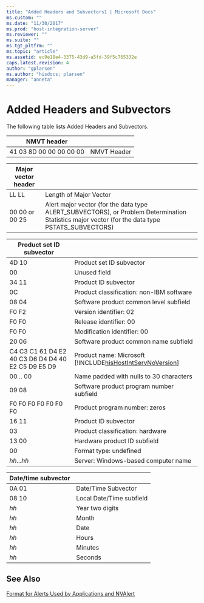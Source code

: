 ```yaml
---
title: "Added Headers and Subvectors1 | Microsoft Docs"
ms.custom: ""
ms.date: "11/30/2017"
ms.prod: "host-integration-server"
ms.reviewer: ""
ms.suite: ""
ms.tgt_pltfrm: ""
ms.topic: "article"
ms.assetid: ec9e18e4-3375-43d9-a5fd-39f5c765332e
caps.latest.revision: 4
author: "gplarsen"
ms.author: "hisdocs; plarsen"
manager: "anneta"
---
```

# Added Headers and Subvectors
The following table lists Added Headers and Subvectors.  
  
|NMVT header||  
|-----------------|------|  
|41 03 8D 00 00 00 00 00|NMVT Header|  
  
|Major vector header||  
|-------------------------|------|  
|LL LL|Length of Major Vector|  
|00 00 or 00 25|Alert major vector (for the data type ALERT_SUBVECTORS), or Problem Determination Statistics major vector (for the data type PSTATS_SUBVECTORS)|  
  
|Product set ID subvector||  
|------------------------------|------|  
|4D 10|Product set ID subvector|  
|00|Unused field|  
|34 11|Product ID subvector|  
|0C|Product classification: non-IBM software|  
|08 04|Software product common level subfield|  
|F0 F2|Version identifier: 02|  
|F0 F0|Release identifier: 00|  
|F0 F0|Modification identifier: 00|  
|20 06|Software product common name subfield|  
|C4 C3 C1 61 D4 E2 40 C3 D6 D4 D4 40 E2 C5 D9 E5 D9|Product name: Microsoft [!INCLUDE[hisHostIntServNoVersion](../includes/hishostintservnoversion-md.md)]|  
|00 .. 00|Name padded with nulls to 30 characters|  
|09 08|Software product program number subfield|  
|F0 F0 F0 F0 F0 F0 F0|Product program number: zeros|  
|16 11|Product ID subvector|  
|03|Product classification: hardware|  
|13 00|Hardware product ID subfield|  
|00|Format type: undefined|  
|*hh*...*hh*|Server: Windows-based computer name|  
  
|Date/time subvector||  
|--------------------------|------|  
|0A 01|Date/Time Subvector|  
|08 10|Local Date/Time subfield|  
|*hh*|Year  two digits|  
|*hh*|Month|  
|*hh*|Date|  
|*hh*|Hours|  
|*hh*|Minutes|  
|*hh*|Seconds|  
  
## See Also  
 [Format for Alerts Used by Applications and NVAlert](../core/format-for-alerts-used-by-applications-and-nvalert1.md)